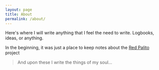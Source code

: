 ```yaml
---
layout: page
title: About
permalink: /about/
---
```


Here's where I will write anything that I feel the need to write. Logbooks, ideas, or anything.

In the beginning, it was just a place to keep notes about the [Red Palito](https://juanferrer.github.io/red-palito) project

> And upon these I write the things of my soul...
